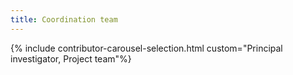 ```yaml
---
title: Coordination team
---
```


{% include contributor-carousel-selection.html custom="Principal investigator, Project team"%}